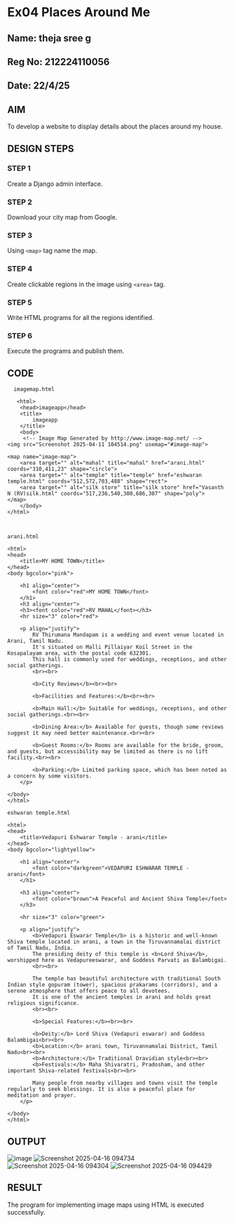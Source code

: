 # Ex04 Places Around Me

## Name: theja sree g
## Reg No: 212224110056
## Date: 22/4/25

## AIM
To develop a website to display details about the places around my house.

## DESIGN STEPS

### STEP 1
Create a Django admin interface.

### STEP 2
Download your city map from Google.

### STEP 3
Using ```<map>``` tag name the map.

### STEP 4
Create clickable regions in the image using ```<area>``` tag.

### STEP 5
Write HTML programs for all the regions identified.

### STEP 6
Execute the programs and publish them.

## CODE
      imagemap.html
    
       <html>
        <head>imageapp</head>
        <title>
            imageapp
        </title>
        <body>
         <!-- Image Map Generated by http://www.image-map.net/ -->
    <img src="Screenshot 2025-04-11 104514.png" usemap="#image-map">
    
    <map name="image-map">
        <area target="" alt="mahal" title="mahal" href="arani.html" coords="310,411,23" shape="circle">
        <area target="" alt="temple" title="temple" href="eshwaran temple.html" coords="512,572,703,488" shape="rect">
        <area target="" alt="silk store" title="silk store" href="Vasanth N (RV)silk.html" coords="517,236,540,300,686,307" shape="poly">
    </map>
        </body>
    </html>
    
    
    
    arani.html
    
    <html>
    <head>
        <title>MY HOME TOWN</title>
    </head>
    <body bgcolor="pink">
    
        <h1 align="center">
            <font color="red">MY HOME TOWN</font>
        </h1>
        <h3 align="center">
        <h3><font color="red">RV MAHAL</font></h3>
        <hr size="3" color="red">
    
        <p align="justify">
            RV Thirumana Mandapam is a wedding and event venue located in Arani, Tamil Nadu.
            It's situated on Malli Pillaiyar Koil Street in the Kosapalayam area, with the postal code 632301.
            This hall is commonly used for weddings, receptions, and other social gatherings.
            <br><br>
    
            <b>City Reviews</b><br><br>
    
            <b>Facilities and Features:</b><br><br>
    
            <b>Main Hall:</b> Suitable for weddings, receptions, and other social gatherings.<br><br>
    
            <b>Dining Area:</b> Available for guests, though some reviews suggest it may need better maintenance.<br><br>
    
            <b>Guest Rooms:</b> Rooms are available for the bride, groom, and guests, but accessibility may be limited as there is no lift facility.<br><br>
    
            <b>Parking:</b> Limited parking space, which has been noted as a concern by some visitors.
        </p>
    
    </body>
    </html>
    
    eshwaran temple.html
    
    <html>
    <head>
        <title>Vedapuri Eshwarar Temple - arani</title>
    </head>
    <body bgcolor="lightyellow">
    
        <h1 align="center">
            <font color="darkgreen">VEDAPURI ESHWARAR TEMPLE - arani</font>
        </h1>
    
        <h3 align="center">
            <font color="brown">A Peaceful and Ancient Shiva Temple</font>
        </h3>
    
        <hr size="3" color="green">
    
        <p align="justify">
            <b>Vedapuri Eswarar Temple</b> is a historic and well-known Shiva temple located in arani, a town in the Tiruvannamalai district of Tamil Nadu, India.
            The presiding deity of this temple is <b>Lord Shiva</b>, worshipped here as Vedapureeswarar, and Goddess Parvati as Balambigai.
            <br><br>
    
            The temple has beautiful architecture with traditional South Indian style gopuram (tower), spacious prakarams (corridors), and a serene atmosphere that offers peace to all devotees.
            It is one of the ancient temples in arani and holds great religious significance.
            <br><br>
    
            <b>Special Features:</b><br><br>
    
            <b>Deity:</b> Lord Shiva (Vedapuri eswarar) and Goddess Balambigai<br><br>
            <b>Location:</b> arani town, Tiruvannamalai District, Tamil Nadu<br><br>
            <b>Architecture:</b> Traditional Dravidian style<br><br>
            <b>Festivals:</b> Maha Shivaratri, Pradosham, and other important Shiva-related festivals<br><br>
    
            Many people from nearby villages and towns visit the temple regularly to seek blessings. It is also a peaceful place for meditation and prayer.
        </p>
    
    </body>
    </html>
    

        



## OUTPUT

![image](https://github.com/user-attachments/assets/dbc3c35e-a837-4879-a664-a6040883b82d)
![Screenshot 2025-04-16 094734](https://github.com/user-attachments/assets/93c56422-6502-4350-8cfb-1f43d053f460)
![Screenshot 2025-04-16 094304](https://github.com/user-attachments/assets/c4d02ac5-6937-46e0-9fc8-c6844c70cd7b)
![Screenshot 2025-04-16 094429](https://github.com/user-attachments/assets/5a304510-9210-4a79-ba8b-1415822bcc62)






## RESULT
The program for implementing image maps using HTML is executed successfully.
